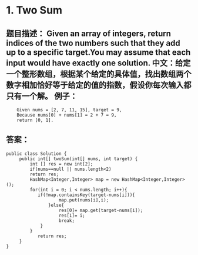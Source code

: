 ﻿# 1. Two Sum

题目描述：
        Given an array of integers, return indices of the two numbers such that they add up to a specific target.You may assume that each input would have exactly one solution.
        中文：给定一个整形数组，根据某个给定的具体值，找出数组两个数字相加恰好等于给定的值的指数，假设你每次输入都只有一个解。
例子：
---
        Given nums = [2, 7, 11, 15], target = 9,
        Because nums[0] + nums[1] = 2 + 7 = 9,
        return [0, 1].

答案：
---

    public class Solution {
         public int[] twoSum(int[] nums, int target) {
             int [] res = new int[2];
             if(nums==null || nums.length<2)
             return res;
             HashMap<Integer,Integer> map = new HashMap<Integer,Integer>();
             for(int i = 0; i < nums.length; i++){
                if(!map.containsKey(target-nums[i])){
                        map.put(nums[i],i);
                    }else{
                        res[0]= map.get(target-nums[i]);
                        res[1]= i;
                        break;
                 }
             }
                return res;
         }
    }





